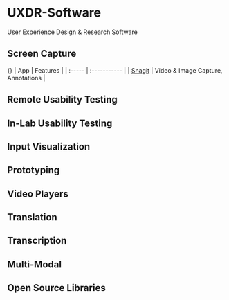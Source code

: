 # UXDR-Software
User Experience Design &amp; Research Software

## Screen Capture

{}
| App    | Features     |
| :----- | :----------- |
| [Snagit](https://www.techsmith.com/screen-capture.html) | Video & Image Capture, Annotations | 

## Remote Usability Testing

## In-Lab Usability Testing

## Input Visualization

## Prototyping

## Video Players

## Translation

## Transcription

## Multi-Modal

## Open Source Libraries
